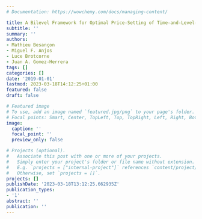 ```yaml
---
# Documentation: https://wowchemy.com/docs/managing-content/

title: A Bilevel Framework for Optimal Price-Setting of Time-and-Level-of-Use Tariffs
subtitle: ''
summary: ''
authors:
- Mathieu Besançon
- Miguel F. Anjos
- Luce Brotcorne
- Juan A. Gomez-Herrera
tags: []
categories: []
date: '2019-01-01'
lastmod: 2023-03-18T14:12:25+01:00
featured: false
draft: false

# Featured image
# To use, add an image named `featured.jpg/png` to your page's folder.
# Focal points: Smart, Center, TopLeft, Top, TopRight, Left, Right, BottomLeft, Bottom, BottomRight.
image:
  caption: ''
  focal_point: ''
  preview_only: false

# Projects (optional).
#   Associate this post with one or more of your projects.
#   Simply enter your project's folder or file name without extension.
#   E.g. `projects = ["internal-project"]` references `content/project/deep-learning/index.md`.
#   Otherwise, set `projects = []`.
projects: []
publishDate: '2023-03-18T13:12:25.662935Z'
publication_types:
- '1'
abstract: ''
publication: ''
---
```

